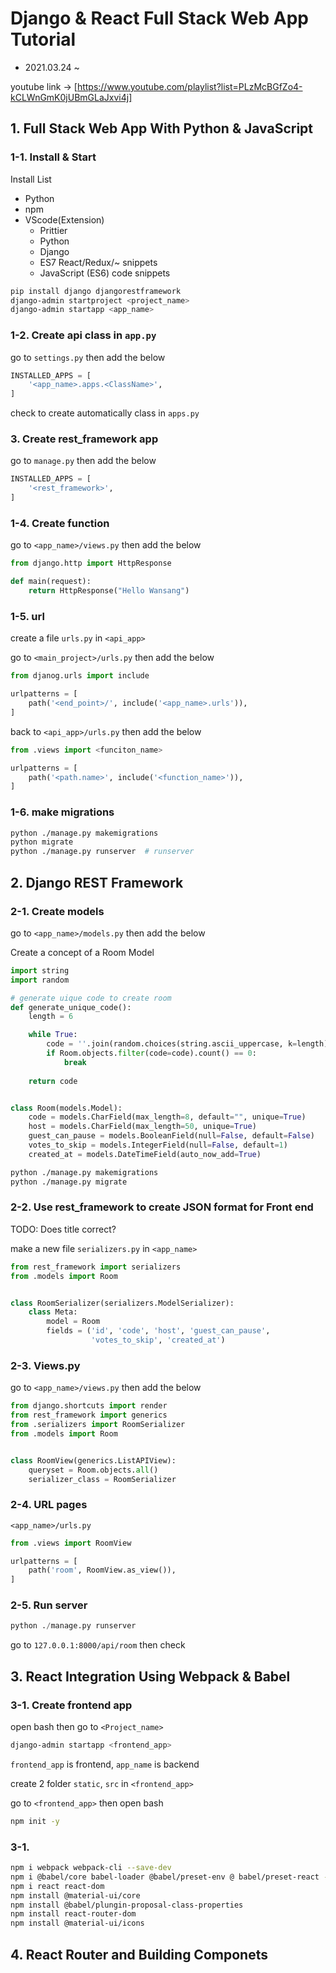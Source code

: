 # Django & React Full Stack Web App Tutorial

- 2021.03.24 ~ 

youtube link -> [https://www.youtube.com/playlist?list=PLzMcBGfZo4-kCLWnGmK0jUBmGLaJxvi4j]

## 1. Full Stack Web App With Python & JavaScript

### 1-1. Install & Start

Install List
- Python
- npm
- VScode(Extension)
  - Prittier
  - Python
  - Django
  - ES7 React/Redux/~ snippets
  - JavaScript (ES6) code snippets

```bash
pip install django djangorestframework
django-admin startproject <project_name>
django-admin startapp <app_name>
```

### 1-2. Create api class in `app.py`

go to `settings.py` then add the below

```python
INSTALLED_APPS = [
    '<app_name>.apps.<ClassName>',
]
```

check to create automatically class in `apps.py`

### 3. Create rest_framework app

go to `manage.py` then add the below

```python
INSTALLED_APPS = [
    '<rest_framework>',
]
```

### 1-4. Create function

go to `<app_name>/views.py` then add the below

```python
from django.http import HttpResponse

def main(request):
    return HttpResponse("Hello Wansang")
```

### 1-5. url

create a file `urls.py` in `<api_app>`

go to `<main_project>/urls.py` then add the below

```python
from djanog.urls import include

urlpatterns = [
    path('<end_point>/', include('<app_name>.urls')),
]
```

back to `<api_app>/urls.py` then add the below

```python
from .views import <funciton_name>

urlpatterns = [
    path('<path.name>', include('<function_name>')),
]
```

### 1-6. make migrations

```bash
python ./manage.py makemigrations
python migrate
python ./manage.py runserver  # runserver
```

## 2. Django REST Framework

### 2-1. Create models

go to `<app_name>/models.py` then add the below

Create a concept of a Room Model

```python
import string
import random

# generate uique code to create room
def generate_unique_code():
    length = 6

    while True:
        code = ''.join(random.choices(string.ascii_uppercase, k=length))
        if Room.objects.filter(code=code).count() == 0:
            break
    
    return code


class Room(models.Model):
    code = models.CharField(max_length=8, default="", unique=True)
    host = models.CharField(max_length=50, unique=True)
    guest_can_pause = models.BooleanField(null=False, default=False)
    votes_to_skip = models.IntegerField(null=False, default=1)
    created_at = models.DateTimeField(auto_now_add=True)
```

```bash
python ./manage.py makemigrations
python ./manage.py migrate
```

### 2-2. Use rest_framework to create JSON format for Front end

TODO: Does title correct?

make a new file `serializers.py` in `<app_name>`

```python
from rest_framework import serializers
from .models import Room


class RoomSerializer(serializers.ModelSerializer):
    class Meta:
        model = Room
        fields = ('id', 'code', 'host', 'guest_can_pause',
                  'votes_to_skip', 'created_at')
```

### 2-3. Views.py

go to `<app_name>/views.py` then add the below

```python
from django.shortcuts import render
from rest_framework import generics
from .serializers import RoomSerializer
from .models import Room


class RoomView(generics.ListAPIView):
    queryset = Room.objects.all()
    serializer_class = RoomSerializer
```

### 2-4. URL pages

`<app_name>/urls.py`

```python
from .views import RoomView

urlpatterns = [
    path('room', RoomView.as_view()),
]
```

### 2-5. Run server

```python
python ./manage.py runserver
```

go to `127.0.0.1:8000/api/room` then check

## 3. React Integration Using Webpack & Babel

### 3-1. Create frontend app

open bash then go to `<Project_name>`

```bash
django-admin startapp <frontend_app>
```

`frontend_app` is frontend, `app_name` is backend

create 2 folder `static`, `src` in `<frontend_app>`

go to `<frontend_app>` then open bash

```bash
npm init -y
```

### 3-1. 

```bash
npm i webpack webpack-cli --save-dev
npm i @babel/core babel-loader @babel/preset-env @ babel/preset-react --svae-dev
npm i react react-dom
npm install @material-ui/core
npm install @babel/plungin-proposal-class-properties
npm install react-router-dom
npm install @material-ui/icons
```

## 4. React Router and Building Componets

